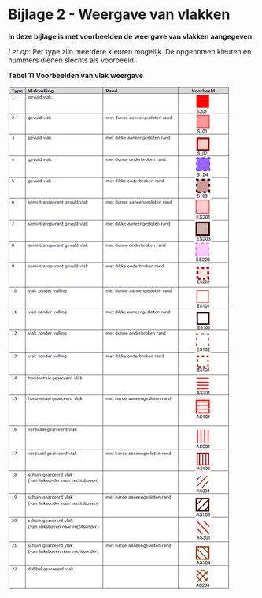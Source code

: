 # Bijlage 2 - Weergave van vlakken

**In deze bijlage is met voorbeelden de weergave van vlakken aangegeven.**

*Let op*: Per type zijn meerdere kleuren mogelijk. De opgenomen kleuren en
nummers dienen slechts als voorbeeld.

**Tabel 11 Voorbeelden van vlak weergave**

![](media/3ac20230f79feab5d2d54e3b3be45242.png)
